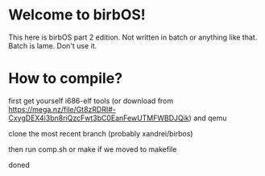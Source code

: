 # Welcome to birbOS!

This here is birbOS part 2 edition. Not written in batch or anything like that.
Batch is lame. Don't use it.

# How to compile?
first get yourself i686-elf tools (or download from https://mega.nz/file/Gt8zRDRI#-CxygDEX4i3bn8riQzcFwt3bC0EanFewUTMFWBDJQik) and qemu

clone the most recent branch (probably xandrei/birbos)

then run comp.sh or make if we moved to makefile

doned
